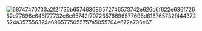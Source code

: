 ![68747470733a2f2f736b657463686572746573742e626c6f622e636f72652e77696e646f77732e6e65742f70726576696577696d616765732f444372524a357556324a6965775055757a5055704e672e706e67](https://github.com/oguzhanozkanrf/-dev/assets/75134321/77a60e93-22bc-428a-a28e-0a52c7a6d90d)
